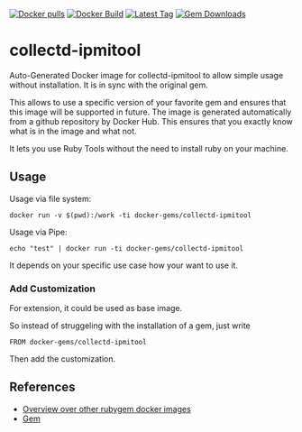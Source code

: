 [![Docker pulls](https://img.shields.io/docker/pulls/rubygem/collectd-ipmitool.svg)](https://hub.docker.com/r/rubygem/collectd-ipmitool/)
[![Docker Build](https://img.shields.io/docker/automated/rubygem/collectd-ipmitool.svg)](https://hub.docker.com/r/rubygem/collectd-ipmitool/)
[![Latest Tag](https://img.shields.io/github/tag/docker-rubygem/collectd-ipmitool.svg)](https://hub.docker.com/r/rubygem/collectd-ipmitool/)
[![Gem Downloads](https://img.shields.io/gem/dt/collectd-ipmitool.svg)](https://rubygems.org/gems/collectd-ipmitool/)
# collectd-ipmitool

Auto-Generated Docker image for collectd-ipmitool to allow simple usage without installation.
It is in sync with the original gem.

This allows to use a specific version of your favorite gem and ensures that this image will be supported in future.
The image is generated automatically from a github repository by Docker Hub.
This ensures that you exactly know what is in the image and what not.

It lets you use Ruby Tools without the need to install ruby on your machine.

## Usage

Usage via file system:

`docker run -v $(pwd):/work -ti docker-gems/collectd-ipmitool`

Usage via Pipe:

`echo "test" | docker run -ti docker-gems/collectd-ipmitool`

It depends on your specific use case how your want to use it.

### Add Customization

For extension, it could be used as base image.

So instead of struggeling with the installation of a gem, just write

`FROM docker-gems/collectd-ipmitool`

Then add the customization.

## References

 - [Overview over other rubygem docker images](https://github.com/thinkbot/docker-rubygem)
 - [Gem](https://rubygems.org/gems/collectd-ipmitool/)

